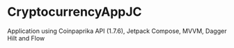 # CryptocurrencyAppJC
Application using Coinpaprika API (1.7.6), Jetpack Compose, MVVM, Dagger Hilt and Flow
